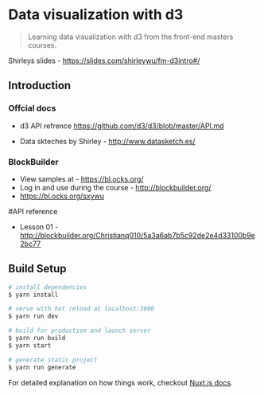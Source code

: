 # Data visualization with d3

> Learning data visualization with d3 from the front-end masters courses.

Shirleys slides - https://slides.com/shirleywu/fm-d3intro#/

## Introduction

### Offcial docs
- d3 API refrence https://github.com/d3/d3/blob/master/API.md

- Data skteches by Shirley - http://www.datasketch.es/

### BlockBuilder
- View samples at - https://bl.ocks.org/
- Log in and use during the course - http://blockbuilder.org/
- https://bl.ocks.org/sxywu

#API reference
* Lesson 01 - http://blockbuilder.org/Christianq010/5a3a6ab7b5c92de2e4d33100b9e2bc77

## Build Setup

``` bash
# install dependencies
$ yarn install

# serve with hot reload at localhost:3000
$ yarn run dev

# build for production and launch server
$ yarn run build
$ yarn start

# generate static project
$ yarn run generate
```

For detailed explanation on how things work, checkout [Nuxt.js docs](https://nuxtjs.org).
